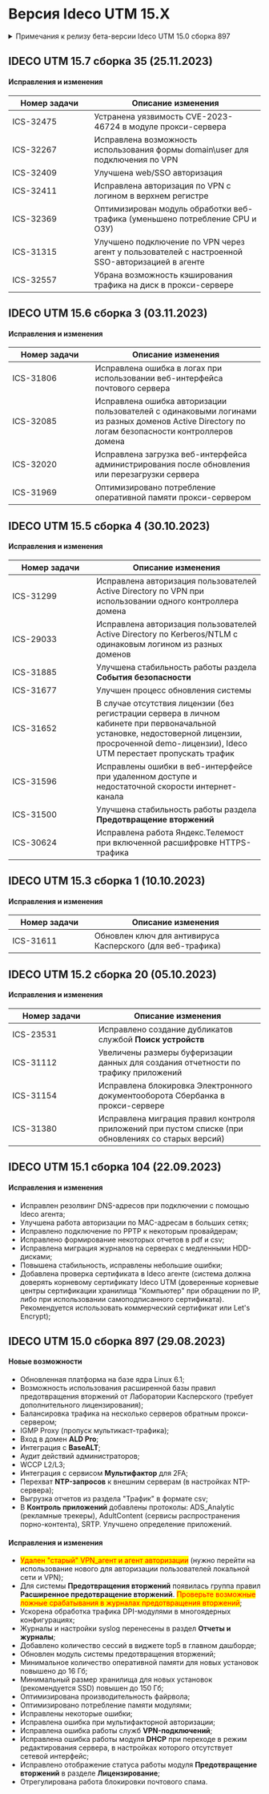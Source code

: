 # Версия Ideco UTM 15.X

<details>

<summary>Примечания к релизу бета-версии Ideco UTM 15.0 сборка 897</summary>

**Дата выхода версии**: 29.08.2023.

Гарантируем поддержку:
* Обновления версии как минимум до 25.11.2024;
* Обновления баз **IPS** и **Контент-фильтра** как минимум до 01.10.2024;
* Обновления баз **Антивируса Касперского** для веб-трафика до 01.10.2024.

Техническая поддержка и обратная связь (поможет нам улучшить продукт):

* Обсудить версию в телеграмм-канале с разработчиками: [https://t.me/idecoutm](https://t.me/idecoutm)
* Портал технической поддержки: [https://help.ideco.ru/](https://help.ideco.ru/)
* Электронная почта: help@ideco.ru
* Telegram: [ideco.bot](https://telegram.im/@ideco\_support\_bot)

[Скачать Ideco UTM 15](https://my.ideco.ru/).\
Автоматическая регистрация тестовой лицензии: my.ideco.ru (полный функционал на 40 дней и 10 000 пользователей).

**Важные изменения в версии Ideco UTM 15:**

* Удален "старый" VPN\_агент и агент авторизации (нужно перейти на использование нового для авторизации пользователей локальной сети и VPN).

**Обновление с релизов Ideco UTM 8.12 и старше**

Обновление с релиза Ideco UTM 13 возможно через автоматические обновления (тестовый канал, будет доступна в ближайшее время).\
Обновление с релизов 8.х, 9.х, 10.х, 11.х, 12.х возможно через автоматические обновления с промежуточным обновлением до версий 9.11, 10.7, 11.10, 12.8.\
После обновлении на Ideco UTM 15 приостанавливается синхронизация с Active Directory, если локальные пользователи Ideco UTM находятся в группах Active Directory.

**Обновление с версии Ideco UTM 7.9.9**

Прямое обновление до версии 15 напрямую невозможно.\
Возможна миграция настроек (загрузка бэкапа настроек) на предварительно установленную версию [9.11](https://storage.yandexcloud.net/ideco-utm-iso/Ideco-UTM-9-11-2.iso) и дальнейшее обновление до версии 14.0 с помощью автоматического обновления.

</details>

## IDECO UTM 15.7 сборка 35 (25.11.2023)

#### Исправления и изменения

<table><thead><tr><th width="147.5915492957746">Номер задачи</th><th>Описание изменения</th></tr></thead><tbody><tr><td>ICS-32475</td><td>Устранена уязвимость CVE-2023-46724 в модуле прокси-сервера</td></tr><tr><td>ICS-32267</td><td>Исправлена возможность использования формы domain\user для подключения по VPN</td></tr><tr><td>ICS-32409</td><td>Улучшена web/SSO авторизация</td></tr><tr><td>ICS-32411</td><td>Исправлена авторизация по VPN с логином в верхнем регистре</td></tr><tr><td>ICS-32369</td><td>Оптимизирован модуль обработки веб-трафика (уменьшено потребление CPU и ОЗУ)</td></tr><tr><td>ICS-31315</td><td>Улучшено подключение по VPN через агент у пользователей с настроенной SSO-авторизацией в агенте</td></tr><tr><td>ICS-32557</td><td>Убрана возможность кэширования трафика на диск в прокси-сервере</td></tr></tbody></table>

## IDECO UTM 15.6 сборка 3 (03.11.2023)

#### Исправления и изменения

<table><thead><tr><th width="149.13698630136986">Номер задачи</th><th>Описание изменения</th></tr></thead><tbody><tr><td>ICS-31806</td><td>Исправлена ошибка в логах при использовании веб-интерфейса почтового сервера</td></tr><tr><td>ICS-32085</td><td>Исправлена ошибка авторизации пользователей с одинаковыми логинами из разных доменов Active Directory по логам безопасности контроллеров домена</td></tr><tr><td>ICS-32020</td><td>Исправлена загрузка веб-интерфейса администрирования после обновления или перезагрузки сервера</td></tr><tr><td>ICS-31969</td><td>Оптимизировано потребление оперативной памяти прокси-сервером</td></tr></tbody></table>

## IDECO UTM 15.5 сборка 4 (30.10.2023)

#### Исправления и изменения

<table><thead><tr><th width="151.67567567567562">Номер задачи</th><th>Описание изменения</th></tr></thead><tbody><tr><td>ICS-31299</td><td>Исправлена авторизация пользователей Active Directory по VPN при использовании одного контроллера домена</td></tr><tr><td>ICS-29033</td><td>Исправлена авторизация пользователей Active Directory по Kerberos/NTLM с одинаковым логином из разных доменов</td></tr><tr><td>ICS-31885</td><td>Улучшена стабильность работы раздела <strong>События безопасности</strong></td></tr><tr><td>ICS-31677</td><td>Улучшен процесс обновления системы</td></tr><tr><td>ICS-31652</td><td>В случае отсутствия лицензии (без регистрации сервера в личном кабинете при первоначальной установке, недостоверной лицензии, просроченной demo-лицензии), Ideco UTM перестает пропускать трафик</td></tr><tr><td>ICS-31596</td><td>Исправлены ошибки в веб-интерфейсе при удаленном доступе и недостаточной скорости интернет-канала</td></tr><tr><td>ICS-31500</td><td>Улучшена стабильность работы раздела <strong>Предотвращение вторжений</strong></td></tr><tr><td>ICS-30624</td><td>Исправлена работа Яндекс.Телемост при включенной расшифровке HTTPS-трафика</td></tr></tbody></table>

## IDECO UTM 15.3 сборка 1 (10.10.2023)

#### Исправления и изменения

<table><thead><tr><th width="147.92761394101876">Номер задачи</th><th>Описание изменения</th></tr></thead><tbody><tr><td>ICS-31611</td><td>Обновлен ключ для антивируса Касперского (для веб-трафика)</td></tr></tbody></table>

## IDECO UTM 15.2 сборка 20 (05.10.2023)

#### Исправления и изменения

<table><thead><tr><th width="155.92761394101876">Номер задачи</th><th>Описание изменения</th></tr></thead><tbody><tr><td>ICS-23531</td><td>Исправлено создание дубликатов службой <strong>Поиск устройств</strong></td></tr><tr><td>ICS-31112</td><td>Увеличены размеры буферизации данных для создания отчетности по трафику приложений</td></tr><tr><td>ICS-31154</td><td>Исправлена блокировка Электронного документооборота Сбербанка в прокси-сервере</td></tr><tr><td>ICS-31380</td><td>Исправлена миграция правил контроля приложений при пустом списке (при обновлениях со старых версий)</td></tr></tbody></table>

## IDECO UTM 15.1 сборка 104 (22.09.2023)

#### Исправления и изменения

* Исправлен резолвинг DNS-адресов при подключении с помощью Ideco агента;
* Улучшена работа авторизации по MAC-адресам в больших сетях;
* Исправлено подключение по PPTP к некоторым провайдерам;
* Исправлено формирование некоторых отчетов в pdf и csv;
* Исправлена миграция журналов на серверах с медленными HDD-дисками;
* Повышена стабильность, исправлены небольшие ошибки;
* Добавлена проверка сертификата в Ideco агенте (система должна доверять корневому сертификату Ideco UTM (доверенные корневые центры сертификации хранилища "Компьютер" при обращении по IP, либо при использовании самоподписанного сертификата). Рекомендуется использовать коммерческий сертификат или Let's Encrypt);

## IDECO UTM 15.0 сборка 897 (29.08.2023)

#### Новые возможности

* Обновленная платформа на базе ядра Linux 6.1;
* Возможность использования расширенной базы правил предотвращения вторжений от Лаборатории Касперского (требует дополнительного лицензирования);
* Балансировка трафика на несколько серверов обратным прокси-сервером;
* IGMP Proxy (пропуск мультикаст-трафика);
* Вход в домен **ALD Pro**;
* Интеграция с **BaseALT**;
* Аудит действий администраторов;
* WCCP L2/L3;
* Интеграция с сервисом **Мультифактор** для 2FA;
* Перехват **NTP-запросов** к внешним серверам (в настройках NTP-сервера);
* Выгрузка отчетов из раздела "Трафик" в формате csv;
* В **Контроль приложений** добавлены протоколы: ADS\_Analytic (рекламные трекеры), AdultContent (сервисы распространения порно-контента), SRTP. Улучшено определение приложений.

#### Исправления и изменения

* <mark style="color:red;">Удален "старый" VPN\_агент и агент авторизации</mark> (нужно перейти на использование нового для авторизации пользователей локальной сети и VPN);
* Для системы **Предотвращения вторжений** появилась группа правил **Расширенное предотвращение вторжений**. <mark style="color:red;">Проверьте возможные ложные срабатывания в журналах предотвращения вторжений</mark>;
* Ускорена обработка трафика DPI-модулями в многоядерных конфигурациях;
* Журналы и настройки syslog перенесены в раздел **Отчеты и журналы**;
* Добавлено количество сессий в виджете top5 в главном дашборде;
* Обновлен модуль системы предотвращения вторжений;
* Минимальное количество оперативной памяти для новых установок повышено до 16 Гб;
* Минимальный размер хранилища для новых установок (рекомендуется SSD) повышен до 150 Гб;
* Оптимизирована производительность файрвола;
* Оптимизировано потребление памяти модулями;
* Исправлены некоторые ошибки;
* Исправлена ошибка при мультифакторной авторизации;
* Исправлена ошибка работы служб **VPN-подключений**;
* Исправлена ошибка работы модуля **DHCP** при переходе в режим редактирования сервера, в настройках которого отсутствует сетевой интерфейс;
* Исправлено отображение статуса работы модуля **Предотвращение вторжений** в разделе **Лицензирование**;
* Отрегулирована работа блокировки почтового спама.
